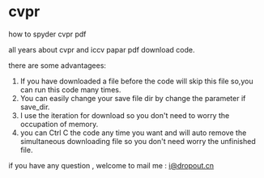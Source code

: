 # cvpr
how to spyder cvpr pdf


all years about cvpr and iccv papar pdf download code.


there are some advantagees:

1. If you have downloaded a file before the code will skip this file so,you can run this code many times.
2. You can easily change your save file dir by change the parameter if save_dir.
3. I use the iteration for download so you don't need to worry the occupation of memory.
4. you can Ctrl C the code any time you want and will auto remove the simultaneous downloading file so you don't need worry the unfinished file.


if you have any question , welcome to mail me : i@dropout.cn
